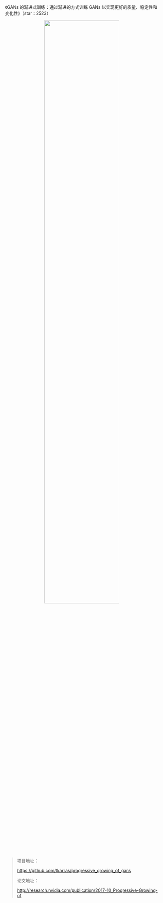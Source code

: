 
《GANs 的渐进式训练：通过渐进的方式训练 GANs 以实现更好的质量、稳定性和变化性》（star：2523）



<p align="center">
    <img width="70%" height="70%" src="http://images.iterate.site/blog/image/20191103/eeQb6LIDhDvA.png?imageslim">
</p>


> 项目地址：
>
> https://github.com/tkarras/progressive_growing_of_gans
>
> 论文地址：
>
> http://research.nvidia.com/publication/2017-10_Progressive-Growing-of
